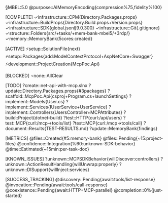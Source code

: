 §MBEL:5.0
@purpose::AIMemoryEncoding{compression%75,fidelity%100}

[COMPLETE]
✓infrastructure::CPM{Directory.Packages.props}
✓infrastructure::BuildProps{Directory.Build.props+Version.props}
✓infrastructure::SDK{global.json§9.0.300}
✓infrastructure::Git{.gitignore}
✓structure::Folders{src/+tasks/+mem-bank-mbel5/+3rdp/}
✓memory::MemoryBank{5cores:created}

[ACTIVE]
⚡setup::SolutionFile{next}
⚡setup::Packages{add:ModelContextProtocol+AspNetCore+Swagger}
⚡development::ProjectCreation{McpPoc.Api}

[BLOCKED]
¬none::AllClear

[TODO]
?create::net-api-with-mcp.slnx
?update::Directory.Packages.props{#3packages}
?scaffold::McpPoc.Api{csproj+Program.cs+launchSettings}
?implement::Models{User.cs}
?implement::Services{IUserService+UserService}
?implement::Controllers{UsersController+MCPAttributes}
?build::Project{dotnet-build}
?test::HTTP{curl:/api/users}
?test::MCP{curl:/mcp→tools/list}
?test::MCP{curl:/mcp→tools/call}
?document::Results{TEST-RESULTS.md}
?update::MemoryBank{findings}

[METRICS]
@files::Created{#5:memory-bank}
@files::Pending{~15:project-files}
@confidence::Integration{%60:unknown-SDK-behavior}
@time::Estimated{~15min:per-task-doc}

[KNOWN_ISSUES]
?unknown::MCPSDKBehavior{willDiscover:controllers}
?unknown::ActionResultHandling{willUnwrap:properly}
?unknown::DISupport{willInject:services}

[SUCCESS_TRACKING]
@discovery::Pending{await:tools/list-response}
@invocation::Pending{await:tools/call-response}
@coexistence::Pending{await:HTTP+MCP-parallel}
@completion::0%{just-started}

